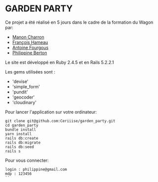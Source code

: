 # GARDEN PARTY

Ce projet a été réalisé en 5 jours dans le cadre de la formation du Wagon par:

* [Manon Charron](https://github.com/ManonCha)
* [François Hameau](https://github.com/F-Hameau)
* [Antoine Fourgous](https://github.com/antoinefourgous)
* [Philippine Berton](https://github.com/Ceriiise)

Le site est développé en Ruby 2.4.5 et en Rails 5.2.2.1

Les gems utilisées sont :

* 'devise'
* 'simple_form'
* 'pundit'
* 'geocoder'
* 'cloudinary'

Pour lancer l'application sur votre ordinateur:

```
git clone git@github.com:Ceriiise/garden_party.git
cd garden_party
bundle install
yarn install
rails db:create
rails db:migrate
rails db:seed
rails s
```

Pour vous connecter:
```
login : philippine@gmail.com
mdp : 123456
``
